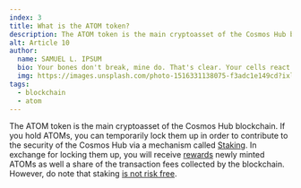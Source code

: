 ```yaml
---
index: 3
title: What is the ATOM token?
description: The ATOM token is the main cryptoasset of the Cosmos Hub blockchain.
alt: Article 10
author: 
  name: SAMUEL L. IPSUM
  bio: Your bones don't break, mine do. That's clear. Your cells react to bacteria and viruses differently than mine. You don't get sick, I do. That's also clear. But for some reason, you and I react the exact same way to water. We swallow it too fast, we choke. We get some in our lungs, we drown. However unreal it may seem, we are connected, you and I. We're on the same curve, just on opposite ends.
  img: https://images.unsplash.com/photo-1516331138075-f3adc1e149cd?ixlib=rb-1.2.1&ixid=MXwxMjA3fDB8MHxwaG90by1wYWdlfHx8fGVufDB8fHw%3D&auto=format&fit=crop&w=800&q=60
tags: 
  - blockchain
  - atom
---
```


The ATOM token is the main cryptoasset of the Cosmos Hub blockchain. If you hold ATOMs, you can temporarily lock them up in order to contribute to the security of the Cosmos Hub via a mechanism called [Staking](#what-is-staking). In exchange for locking them up, you will receive [rewards](#what-rewards-can-i-expect-when-i-stake-my-ATOMs?) newly minted ATOMs as well a share of the transaction fees collected by the blockchain. However, do note that staking [is not risk free](#what-are-the-risks-associated-with-staking?). 